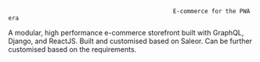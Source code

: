                                                    E-commerce for the PWA era

A modular, high performance e-commerce storefront built with GraphQL, Django, and ReactJS. Built and customised based on Saleor. Can be further customised based on the requirements.

